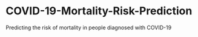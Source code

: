 # COVID-19-Mortality-Risk-Prediction
Predicting the risk of mortality in people diagnosed with COVID-19
